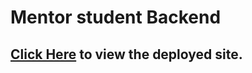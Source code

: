 #  Mentor student Backend

## [Click Here](https://mentor-student-backend.herokuapp.com/) to view the deployed site.
